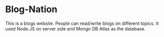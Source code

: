 # Blog-Nation

This is a blogs website. People can read/write blogs on different topics.
It used Node.JS on server side and Mongo DB Atlas as the database.
